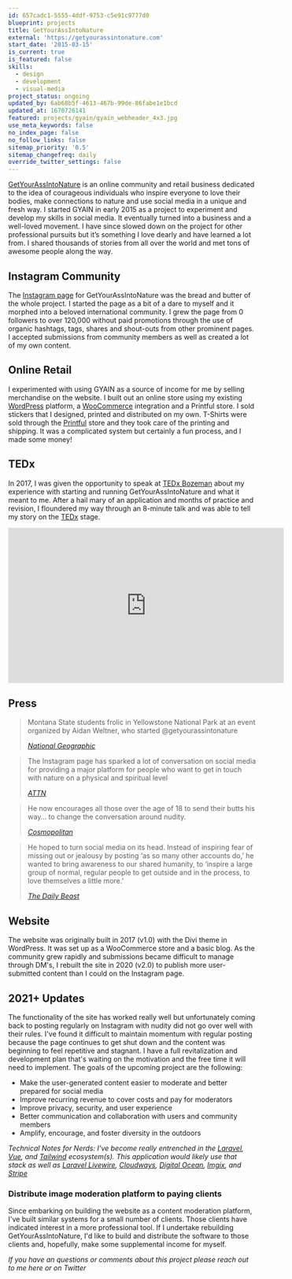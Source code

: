 ```yaml
---
id: 657cadc1-5555-4ddf-9753-c5e91c9777d0
blueprint: projects
title: GetYourAssIntoNature
external: 'https://getyourassintonature.com'
start_date: '2015-03-15'
is_current: true
is_featured: false
skills:
  - design
  - development
  - visual-media
project_status: ongoing
updated_by: 6ab68b5f-4613-467b-99de-86fabe1e1bcd
updated_at: 1670726141
featured: projects/gyain/gyain_webheader_4x3.jpg
use_meta_keywords: false
no_index_page: false
no_follow_links: false
sitemap_priority: '0.5'
sitemap_changefreq: daily
override_twitter_settings: false
---
```

[GetYourAssIntoNature](https://getyourassintonature.com/) is an online community and retail business dedicated to the idea of courageous individuals who inspire everyone to love their bodies, make connections to nature and use social media in a unique and fresh way. I started GYAIN in early 2015 as a project to experiment and develop my skills in social media. It eventually turned into a business and a well-loved movement. I have since slowed down on the project for other professional pursuits but it’s something I love dearly and have learned a lot from. I shared thousands of stories from all over the world and met tons of awesome people along the way.

## Instagram Community
The [Instagram page](https://www.instagram.com/getyourassintonature/) for GetYourAssIntoNature was the bread and butter of the whole project. I started the page as a bit of a dare to myself and it morphed into a beloved international community. I grew the page from 0 followers to over 120,000 without paid promotions through the use of organic hashtags, tags, shares and shout-outs from other prominent pages. I accepted submissions from community members as well as created a lot of my own content.

## Online Retail
I experimented with using GYAIN as a source of income for me by selling merchandise on the website. I built out an online store using my existing [WordPress](https://wordpress.org/) platform, a [WooCommerce](https://woocommerce.com/) integration and a Printful store. I sold stickers that I designed, printed and distributed on my own. T-Shirts were sold through the [Printful](https://www.printful.com/) store and they took care of the printing and shipping. It was a complicated system but certainly a fun process, and I made some money!

## TEDx
In 2017, I was given the opportunity to speak at [TEDx Bozeman](https://www.tedxbozeman.com/) about my experience with starting and running GetYourAssIntoNature and what it meant to me. After a hail mary of an application and months of practice and revision, I floundered my way through an 8-minute talk and was able to tell my story on the [TEDx](https://www.ted.com/watch/tedx-talks) stage.
<iframe width="560" height="315" src="https://www.youtube.com/embed/USN-t6c0hY0" title="YouTube video player" frameborder="0" allow="accelerometer; autoplay; clipboard-write; encrypted-media; gyroscope; picture-in-picture" allowfullscreen></iframe>

## Press
> Montana State students frolic in Yellowstone National Park at an event organized by Aidan Weltner, who started @getyourassintonature
>
> <cite>[National Geographic](https://www.nationalgeographic.com/magazine/2016/10/unplugging-the-selfie-generation-national-parks/)</cite>

> The Instagram page has sparked a lot of conversation on social media for providing a major platform for people who want to get in touch with nature on a physical and spiritual level
>
> <cite>[ATTN](https://archive.attn.com/stories/6182/get-your-ass-nature-instagram)</cite>

> He now encourages all those over the age of 18 to send their butts his way… to change the conversation around nudity.
>
> <cite>[Cosmopolitan](https://www.cosmopolitan.com/lifestyle/news/a54702/get-your-ass-into-nature-instagram/)</cite>

>He hoped to turn social media on its head. Instead of inspiring fear of missing out or jealousy by posting ‘as so many other accounts do,’ he wanted to bring awareness to our shared humanity, to ‘inspire a large group of normal, regular people to get outside and in the process, to love themselves a little more.’
>
> <cite>[The Daily Beast](https://www.thedailybeast.com/gyain-is-why-you-might-see-a-naked-person-on-your-next-hike)</cite>

## Website
The website was originally built in 2017 (v1.0) with the Divi theme in WordPress. It was set up as a WooCommerce store and a basic blog. As the community grew rapidly and submissions became difficult to manage through DM's, I rebuilt the site in 2020 (v2.0) to publish more user-submitted content than I could on the Instagram page.

## 2021+ Updates
The functionality of the site has worked really well but unfortunately coming back to posting regularly on Instagram with nudity did not go over well with their rules. I've found it difficult to maintain momentum with regular posting because the page continues to get shut down and the content was beginning to feel repetitive and stagnant. I have a full revitalization and development plan that's waiting on the motivation and the free time it will need to implement. The goals of the upcoming project are the following:
- Make the user-generated content easier to moderate and better prepared for social media
- Improve recurring revenue to cover costs and pay for moderators
- Improve privacy, security, and user experience
- Better communication and collaboration with users and community members
- Amplify, encourage, and foster diversity in the outdoors

_Technical Notes for Nerds:
I've become really entrenched in the [Laravel](https://laravel.com/), [Vue](https://vuejs.org/), and [Tailwind](https://tailwindcss.com/) ecosystem(s). This application would likely use that stack as well as [Laravel Livewire](https://laravel.com/docs/9.x/frontend#livewire), [Cloudways](www.cloudways.com), [Digital Ocean](https://www.digitalocean.com/), [Imgix](https://imgix.com/), and [Stripe](https://stripe.com/)_ 

### Distribute image moderation platform to paying clients
Since embarking on building the website as a content moderation platform, I've built similar systems for a small number of clients. Those clients have indicated interest in a more professional tool. If I undertake rebuilding GetYourAssIntoNature, I'd like to build and distribute the software to those clients and, hopefully, make some supplemental income for myself.

_If you have an questions or comments about this project please reach out to me here or on Twitter_